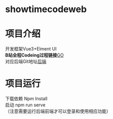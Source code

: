 # showtimecodeweb
# 项目介绍
开发框架Vue3+Elment UI <br/>
<b>B站全程Codeing过程链接</b><a href="https://www.bilibili.com/video/BV1ib4y1e7Yd?spm_id_from=333.999.0.0">GO </a> <br/>
对应后端Git地址<a href="https://github.com/FuGuangzhi1/ShowTimeCodeCSharpWebapi">后端</a> <br/>

# 项目运行
下载依赖 Npm Install<br/>
启动  npm run serve<br/>
（注意需要运行后端前端才可以登录和使用相应功能）<br/>
